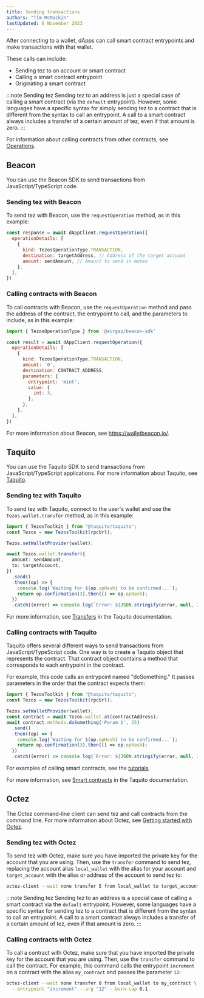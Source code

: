 ```yaml
---
title: Sending transactions
authors: "Tim McMackin"
lastUpdated: 6 November 2023
---
```

<!-- TODO originating contracts: https://tezostaquito.io/docs/originate -->

After connecting to a wallet, dApps can call smart contract entrypoints and make transactions with that wallet.

These calls can include:

- Sending tez to an account or smart contract
- Calling a smart contract entrypoint
- Originating a smart contract

:::note Sending tez
Sending tez to an address is just a special case of calling a smart contract (via the `default` entrypoint).
However, some languages have a specific syntax for simply sending tez to a contract that is different from the syntax to call an entrypoint.
A call to a smart contract always includes a transfer of a certain amount of tez, even if that amount is zero.
:::

For information about calling contracts from other contracts, see [Operations](../smart-contracts/logic/operations).

## Beacon

You can use the Beacon SDK to send transactions from JavaScript/TypeScript code.

### Sending tez with Beacon

To send tez with Beacon, use the `requestOperation` method, as in this example:

```javascript
const response = await dAppClient.requestOperation({
  operationDetails: [
    {
      kind: TezosOperationType.TRANSACTION,
      destination: targetAddress, // Address of the target account
      amount: sendAmount, // Amount to send in mutez
    },
  ],
})
```

### Calling contracts with Beacon

To call contracts with Beacon, use the `requestOperation` method and pass the address of the contract, the entrypoint to call, and the parameters to include, as in this example:

```javascript
import { TezosOperationType } from '@airgap/beacon-sdk'

const result = await dAppClient.requestOperation({
  operationDetails: [
    {
      kind: TezosOperationType.TRANSACTION,
      amount: '0',
      destination: CONTRACT_ADDRESS,
      parameters: {
        entrypoint: 'mint',
        value: {
          int: 3,
        },
      },
    },
  ],
})
```

For more information about Beacon, see https://walletbeacon.io/.

## Taquito

You can use the Taquito SDK to send transactions from JavaScript/TypeScript applications.
For more information about Taquito, see [Taquito](./taquito).

### Sending tez with Taquito

To send tez with Taquito, connect to the user's wallet and use the `Tezos.wallet.transfer` method, as in this example:

```typescript
import { TezosToolkit } from "@taquito/taquito";
const Tezos = new TezosToolkit(rpcUrl);

Tezos.setWalletProvider(wallet);

await Tezos.wallet.transfer({
  amount: sendAmount,
  to: targetAccount,
})
  .send()
  .then((op) => {
    console.log(`Waiting for ${op.opHash} to be confirmed...`);
    return op.confirmation(3).then(() => op.opHash);
  })
  .catch((error) => console.log(`Error: ${JSON.stringify(error, null, 2)}`));
```

For more information, see [Transfers](https://tezostaquito.io/docs/making_transfers) in the Taquito documentation.

### Calling contracts with Taquito

Taquito offers several different ways to send transactions from JavaScript/TypeScript code.
One way is to create a Taquito object that represents the contract.
That contract object contains a method that corresponds to each entrypoint in the contract.

For example, this code calls an entrypoint named "doSomething."
It passes parameters in the order that the contract expects them:

```javascript
import { TezosToolkit } from "@taquito/taquito";
const Tezos = new TezosToolkit(rpcUrl);

Tezos.setWalletProvider(wallet);
const contract = await Tezos.wallet.at(contractAddress);
await contract.methods.doSomething('Param 1', 25)
  .send()
  .then((op) => {
    console.log(`Waiting for ${op.opHash} to be confirmed...`);
    return op.confirmation(3).then(() => op.opHash);
  })
  .catch((error) => console.log(`Error: ${JSON.stringify(error, null, 2)}`));
```

For examples of calling smart contracts, see the [tutorials](../tutorials).

For more information, see [Smart contracts](https://tezostaquito.io/docs/smartcontracts) in the Taquito documentation.

## Octez

The Octez command-line client can send tez and call contracts from the command line.
For more information about Octez, see [Getting started with Octez](../reference/octez).

### Sending tez with Octez

To send tez with Octez, make sure you have imported the private key for the account that you are using.
Then, use the `transfer` command to send tez, replacing the account alias `local_wallet` with the alias for your account and `target_account` with the alias or address of the account to send tez to:

```bash
octez-client --wait none transfer 5 from local_wallet to target_account
```

:::note Sending tez
Sending tez to an address is a special case of calling a smart contract via the `default` entrypoint.
However, some languages have a specific syntax for sending tez to a contract that is different from the syntax to call an entrypoint.
A call to a smart contract always includes a transfer of a certain amount of tez, even if that amount is zero.
:::

### Calling contracts with Octez

To call a contract with Octez, make sure that you have imported the private key for the account that you are using.
Then, use the `transfer` command to call the contract.
For example, this command calls the entrypoint `increment` on a contract with the alias `my_contract` and passes the parameter `12`:

```bash
octez-client --wait none transfer 0 from local_wallet to my_contract \
  --entrypoint "increment" --arg "12" --burn-cap 0.1
```
